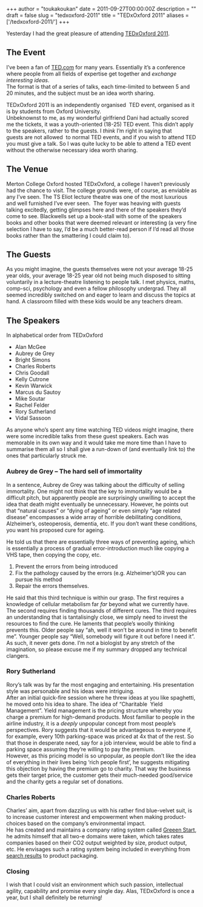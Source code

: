 +++
author = "toukakoukan"
date = 2011-09-27T00:00:00Z
description = ""
draft = false
slug = "tedxoxford-2011"
title = "TEDxOxford 2011"
aliases = ['/tedxoxford-2011/']
+++

Yesterday I had the great pleasure of attending [TEDxOxford 2011](http://www.tedxoxford.com/).


## The Event

I’ve been a fan of [TED.com](http://www.ted.com) for many years. Essentially it’s a conference where people from all fields of expertise get together and *exchange interesting ideas*.  
 The format is that of a series of talks, each time-limited to between 5 and 20 minutes, and the subject must be an idea worth sharing.

TEDxOxford 2011 is an independently organised  TED event, organised as it is by students from Oxford University.  
 Unbeknownst to me, as my wonderful girlfriend Dani had actually scored me the tickets, it was a youth-oriented (18-25) TED event. This didn’t apply to the speakers, rather to the guests. I *think* I’m right in saying that guests are not allowed  to normal TED events, and if you wish to attend TED you must give a talk. So I was quite lucky to be able to attend a TED event without the otherwise necessary idea worth sharing.


## The Venue

Merton College Oxford hosted TEDxOxford, a college I haven’t previously had the chance to visit. The college grounds were, of course, as enviable as any I’ve seen. The TS Eliot lecture theatre was one of the most luxurious and well furnished I’ve ever seen.  The foyer was heaving with guests talking excitedly, getting glimpses here and there of the speakers they’d come to see. Blackwells set up a book-stall with some of the speakers books and other books that were deemed relevant or interesting (a very fine selection I have to say, I’d be a much better-read person if I’d read all those books rather than the smattering I could claim to).


## The Guests

As you might imagine, the guests themselves were not your average 18-25 year olds, your average 18-25 year old not being much disposed to sitting voluntarily in a lecture-theatre listening to people talk. I met physics, maths, comp-sci, psychology and even a fellow philosophy undergrad. They all seemed incredibly switched on and eager to learn and discuss the topics at hand. A classroom filled with these kids would be any teachers dream.


## The Speakers

In alphabetical order from TEDxOxford

- Alan McGee
- Aubrey de Grey
- Bright Simons
- Charles Roberts
- Chris Goodall
- Kelly Cutrone
- Kevin Warwick
- Marcus du Sautoy
- Mike Soutar
- Rachel Felder
- Rory Sutherland
- Vidal Sassoon

As anyone who’s spent any time watching TED videos might imagine, there were some incredible talks from these guest speakers. Each was memorable in its own way and it would take me more time than I have to summarise them all so I shall give a run-down of (and eventually link to) the ones that particularly struck me.

### Aubrey de Grey – The hard sell of immortality

In a sentence, Aubrey de Grey was talking about the difficulty of selling immortality. One might not think that the key to immortality would be a difficult pitch, but apparently people are surprisingly unwilling to accept the idea that death might eventually be unnecessary. However, he points out that “natural causes” or “dying of ageing” or even simply “age related disease” encompasses a wide array of horrible debilitating conditions, Alzheimer’s, osteoperosis, dementia, etc. If you don’t want these conditions, you want his proposed cure for ageing.  

 He told us that there are essentially three ways of preventing ageing, which is essentially a process of gradual error-introduction much like copying a VHS tape, then copying the copy, etc.  

1. Prevent the errors from being introduced  
2. Fix the pathology caused by the errors (e.g. Alzheimer’s)OR you can pursue his method
3. Repair the errors themselves.

He said that this third technique is within our grasp. The first requires a knowledge of cellular metabolism far *far* beyond what we currently have. The second requires finding thousands of different cures. The third requires an understanding that is tantalisingly close, we simply need to invest the resources to find the cure. He laments that people’s woolly thinking prevents this. Older people say “ah, well it won’t be around in time to benefit me”. Younger people say “Well, somebody will figure it out before I need it”. As such, it never gets done. I’m not a biologist by any stretch of the imagination, so please excuse me if my summary dropped any technical clangers.

### Rory Sutherland

Rory’s talk was by far the most engaging and entertaining. His presentation style was personable and his ideas were intriguing.  
 After an initial quick-fire session where he threw ideas at you like spaghetti, he moved onto his idea to share. The idea of “Charitable  Yield Management”. Yield management is the pricing structure whereby you charge a premium for high-demand products. Most familiar to people in the airline industry, it is a *deeply* unpopular concept from most people’s perspectives. Rory suggests that it would be advantageous to everyone if, for example, every 10th parking-space was priced at 4x that of the rest. So that those in desperate need, say for a job interview, would be able to find a parking space assuming they’re willing to pay the premium.  
 However, as this pricing model is so unpopular, as people don’t like the idea of everything in their lives being ‘rich people first’, he suggests mitigating this objection by having the premium go to charity. That way the business gets their target price, the customer gets their much-needed good/service and the charity gets a regular set of donations.
### Charles Roberts

Charles’ aim, apart from dazzling us with his rather find blue-velvet suit, is to increase customer interest and empowerment when making product-choices based on the company’s environmental impact.  
 He has created and maintains a company rating system called [Greeen Start](http://www.greeenstar.com), he admits himself that all two-e domains were taken, which takes rates companies based on their CO2 output weighted by size, product output, etc. He envisages such a rating system being included in everything from [search results](http://www.ecosia.org/search.php?q=British+Airways) to product packaging.

### Closing

I wish that I could visit an environment which such passion, intellectual agility, capability and promise every single day. Alas, TEDxOxford is once a year, but I shall definitely be returning!

